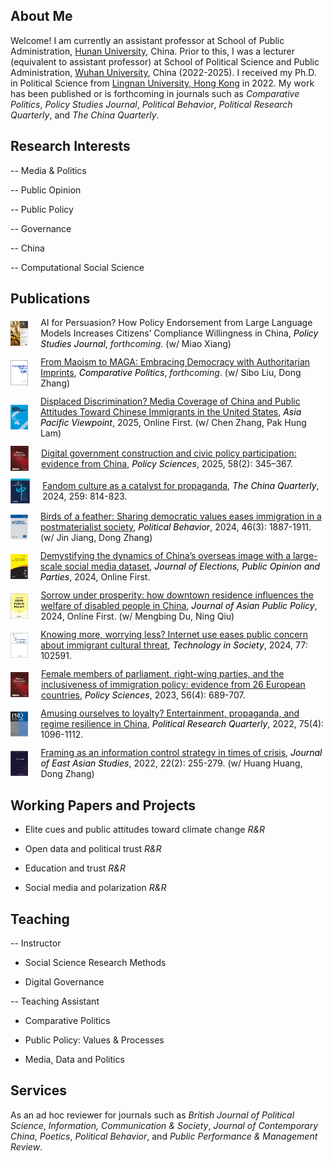 ## About Me

Welcome! I am currently an assistant professor at School of Public Administration, [Hunan University](https://www-en.hnu.edu.cn/), China. Prior to this, I was a lecturer (equivalent to assistant professor) at School of Political Science and Public Administration, [Wuhan University](https://en.whu.edu.cn/), China (2022-2025). I received my Ph.D. in Political Science from [Lingnan University, Hong Kong](https://www.ln.edu.hk/) in 2022. My work has been published or is forthcoming in journals such as *Comparative Politics*, *Policy Studies Journal*, *Political Behavior*, *Political Research Quarterly*, and *The China Quarterly*.

## Research Interests

-- Media & Politics

-- Public Opinion

-- Public Policy 

-- Governance

-- China

-- Computational Social Science

## Publications

  <div style="display:flex; align-items:center; margin-bottom:12px;">
    <img src="docs/assets/psj_new.png" alt="PSJ" width="40" height="40" style="margin-right:20px;">
    <span>
      AI for Persuasion? How Policy Endorsement from Large Language Models Increases Citizens’ Compliance Willingness in China, 
      <span style="font-style:italic; color:black;">Policy Studies Journal</span>, 
      <i>forthcoming</i>. (w/ Miao Xiang)
    </span>
  </div>

  <div style="display:flex; align-items:center; margin-bottom:12px;">
    <img src="docs/assets/cp_new.png" alt="CP" width="40" height="40" style="margin-right:20px;">
    <span>
      <a href="https://papers.ssrn.com/sol3/papers.cfm?abstract_id=4106610">From Maoism to MAGA: Embracing Democracy with Authoritarian Imprints</a>, 
      <span style="font-style:italic; color:black;">Comparative Politics</span>, 
      <i>forthcoming</i>. (w/ Sibo Liu, Dong Zhang)
    </span>
  </div>

  <div style="display:flex; align-items:center; margin-bottom:12px;">
    <img src="docs/assets/apv.png" alt="APV" width="40" height="40" style="margin-right:20px;">
    <span>
      <a href="https://onlinelibrary.wiley.com/doi/abs/10.1111/apv.12449">Displaced Discrimination? Media Coverage of China and Public Attitudes Toward Chinese Immigrants in the United States</a>, 
      <span style="font-style:italic; color:black;">Asia Pacific Viewpoint</span>, 2025, Online First. (w/ Chen Zhang, Pak Hung Lam)
    </span>
  </div>

  <div style="display:flex; align-items:center; margin-bottom:12px;">
    <img src="docs/assets/ps.jpg" alt="PS" width="40" height="40" style="margin-right:20px;">
    <span>
      <a href="https://link.springer.com/article/10.1007/s11077-025-09576-7">Digital government construction and civic policy participation: evidence from China</a>, 
      <span style="font-style:italic; color:black;">Policy Sciences</span>, 2025, 58(2): 345–367.
    </span>
  </div>

  <div style="display:flex; align-items:center; margin-bottom:12px;">
    <img src="docs/assets/cq.jpg" alt="CQ" width="40" height="40" style="margin-right:20px;">
    <span>
      <a href="https://www.cambridge.org/core/journals/china-quarterly/article/abs/fandom-culture-as-a-catalyst-for-propaganda/F652D4643CDC257658C4D8305DFB2705">Fandom culture as a catalyst for propaganda</a>, 
      <span style="font-style:italic; color:black;">The China Quarterly</span>, 2024, 259: 814-823.
    </span>
  </div>

  <div style="display:flex; align-items:center; margin-bottom:12px;">
    <img src="docs/assets/pobe.jpg" alt="POBE" width="40" height="40" style="margin-right:20px;">
    <span>
      <a href="https://link.springer.com/article/10.1007/s11109-023-09900-y">Birds of a feather: Sharing democratic values eases immigration in a postmaterialist society</a>, 
      <span style="font-style:italic; color:black;">Political Behavior</span>, 2024, 46(3): 1887-1911. (w/ Jin Jiang, Dong Zhang)
    </span>
  </div>

  <div style="display:flex; align-items:center; margin-bottom:12px;">
    <img src="docs/assets/jepop.png" alt="JEPOP" width="40" height="40" style="margin-right:20px;">
    <span>
      <a href="https://www.tandfonline.com/doi/abs/10.1080/17457289.2024.2421562">Demystifying the dynamics of China’s overseas image with a large-scale social media dataset</a>, 
      <span style="font-style:italic; color:black;">Journal of Elections, Public Opinion and Parties</span>, 2024, Online First.
    </span>
  </div>

  <div style="display:flex; align-items:center; margin-bottom:12px;">
    <img src="docs/assets/japp.jpg" alt="JAPP" width="40" height="40" style="margin-right:20px;">
    <span>
      <a href="https://www.tandfonline.com/doi/abs/10.1080/17516234.2024.2372136">Sorrow under prosperity: how downtown residence influences the welfare of disabled people in China</a>, 
      <span style="font-style:italic; color:black;">Journal of Asian Public Policy</span>, 2024, Online First. (w/ Mengbing Du, Ning Qiu)
    </span>
  </div>

  <div style="display:flex; align-items:center; margin-bottom:12px;">
    <img src="docs/assets/tis.jpg" alt="TiS" width="40" height="40" style="margin-right:20px;">
    <span>
      <a href="https://www.sciencedirect.com/science/article/abs/pii/S0160791X24001398">Knowing more, worrying less? Internet use eases public concern about immigrant cultural threat</a>, 
      <span style="font-style:italic; color:black;">Technology in Society</span>, 2024, 77: 102591.
    </span>
  </div>

  <div style="display:flex; align-items:center; margin-bottom:12px;">
    <img src="docs/assets/ps.jpg" alt="PS" width="40" height="40" style="margin-right:20px;">
    <span>
      <a href="https://link.springer.com/article/10.1007/s11077-023-09516-3">Female members of parliament, right-wing parties, and the inclusiveness of immigration policy: evidence from 26 European countries</a>, 
      <span style="font-style:italic; color:black;">Policy Sciences</span>, 2023, 56(4): 689-707.
    </span>
  </div>

  <div style="display:flex; align-items:center; margin-bottom:12px;">
    <img src="docs/assets/prq.png" alt="PRQ" width="40" height="40" style="margin-right:20px;">
    <span>
      <a href="https://journals.sagepub.com/doi/abs/10.1177/10659129211049389">Amusing ourselves to loyalty? Entertainment, propaganda, and regime resilience in China</a>, 
      <span style="font-style:italic; color:black;">Political Research Quarterly</span>, 2022, 75(4): 1096-1112.
    </span>
  </div>

  <div style="display:flex; align-items:center; margin-bottom:12px;">
    <img src="docs/assets/jeas.jpg" alt="JEAS" width="40" height="40" style="margin-right:20px;">
    <span>
      <a href="https://www.cambridge.org/core/journals/journal-of-east-asian-studies/article/framing-as-an-information-control-strategy-in-times-of-crisis/7604E7F9879144E6257B5923C434A2BD">Framing as an information control strategy in times of crisis</a>, 
      <span style="font-style:italic; color:black;">Journal of East Asian Studies</span>, 2022, 22(2): 255-279. (w/ Huang Huang, Dong Zhang)
    </span>
  </div>
   
## Working Papers and Projects

- Elite cues and public attitudes toward climate change *R&R*

- Open data and political trust *R&R*

- Education and trust *R&R*

- Social media and polarization *R&R*

## Teaching

-- Instructor 

- Social Science Research Methods

- Digital Governance 

-- Teaching Assistant

- Comparative Politics

- Public Policy: Values & Processes

- Media, Data and Politics

## Services

As an ad hoc reviewer for journals such as *British Journal of Political Science*, *Information, Communication & Society*, *Journal of Contemporary China*, *Poetics*, *Political Behavior*, and *Public Performance & Management Review*.
